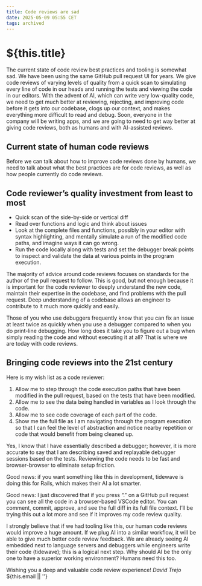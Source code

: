 ```yaml
---
title: Code reviews are sad
date: 2025-05-09 05:55 CET
tags: archived
---
```

# ${this.title}

The current state of code review best practices and tooling is somewhat sad. We have been using the same GitHub pull request UI for years. We give code reviews of varying levels of quality from a quick scan to simulating every line of code in our heads and running the tests and viewing the code in our editors. With the advent of AI, which can write very low-quality code, we need to get much better at reviewing, rejecting, and improving code before it gets into our codebase, clogs up our context, and makes everything more difficult to read and debug. Soon, everyone in the company will be writing apps, and we are going to need to get way better at giving code reviews, both as humans and with AI-assisted reviews.

## Current state of human code reviews

Before we can talk about how to improve code reviews done by humans, we need to talk about what the best practices are for code reviews, as well as how people currently do code reviews.

## Code reviewer’s quality investment from least to most
- Quick scan of the side-by-side or vertical diff
- Read over functions and logic and think about issues
- Look at the complete files and functions, possibly in your editor with syntax highlighting, and mentally simulate a run of the modified code paths, and imagine ways it can go wrong.
- Run the code locally along with tests and set the debugger break points to inspect and validate the data at various points in the program execution.

The majority of advice around code reviews focuses on standards for the author of the pull request to follow. This is good, but not enough because it is important for the code reviewer to deeply understand the new code, maintain their expertise in the codebase, and find problems with the pull request. Deep understanding of a codebase allows an engineer to contribute to it much more quickly and easily.

Those of you who use debuggers frequently know that you can fix an issue at least twice as quickly when you use a debugger compared to when you do print-line debugging. How long does it take you to figure out a bug when simply reading the code and without executing it at all? That is where we are today with code reviews.

## Bringing code reviews into the 21st century

Here is my wish list as a code reviewer:
1. Allow me to step through the code execution paths that have been modified in the pull request, based on the tests that have been modified. 
2. Allow me to see the data being handled in variables as I look through the code.
3. Allow me to see code coverage of each part of the code.
4. Show me the full file as I am navigating through the program execution so that I can feel the level of abstraction and notice nearby repetition or code that would benefit from being cleaned up.

Yes, I know that I have essentially described a debugger; however, it is more accurate to say that I am describing saved and replayable debugger sessions based on the tests. Reviewing the code needs to be fast and browser-browser to eliminate setup friction.

Good news: if you want something like this in development, tidewave is doing this for Rails, which makes their AI a lot smarter.

Good news: I just discovered that if you press “.” on a GitHub pull request you can see all the code in a browser-based VSCode editor. You can comment, commit, approve, and see the full diff in its full file context. I’ll be trying this out a lot more and see if it improves my code review quality.

I strongly believe that if we had tooling like this, our human code reviews would improve a huge amount. If we plug AI into a similar workflow, it will be able to give much better code review feedback. We are already seeing AI embedded next to language servers and debuggers while engineers write their code (tidewave); this is a logical next step. Why should AI be the only one to have a superior working environment? Humans need this too.

Wishing you a deep and valuable code review experience!
_David Trejo_  
${this.email || ''}